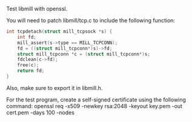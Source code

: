 Test libmill with openssl.

You will need to patch libmill/tcp.c to include the following function:

```c
int tcpdetach(struct mill_tcpsock *s) {
    int fd;
    mill_assert(s->type == MILL_TCPCONN);
    fd = ((struct mill_tcpconn*)s)->fd;
    struct mill_tcpconn *c = (struct mill_tcpconn*)s;
    fdclean(c->fd);
    free(c);
    return fd;
}
```
Also, make sure to export it in libmill.h.

For the test program, create a self-signed certificate
using the following command:
    openssl req -x509 -newkey rsa:2048 -keyout key.pem -out cert.pem -days 100 -nodes
